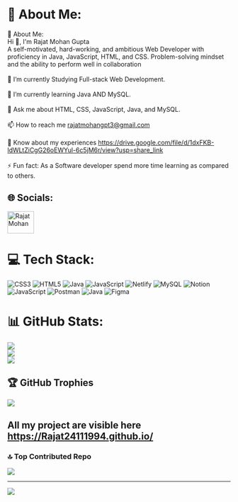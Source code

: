 # 💫 About Me:
💫 About Me:<br>Hi 👋, I'm Rajat Mohan Gupta<br>A self-motivated, hard-working, and ambitious Web Developer with proficiency in Java, JavaScript, HTML, and CSS. Problem-solving mindset and the ability to perform well in collaboration<br><br>🔭 I’m currently Studying Full-stack Web Development.<br><br>🌱 I’m currently learning Java AND MySQL.<br><br>💬 Ask me about HTML, CSS, JavaScript, Java, and MySQL.<br><br>📫 How to reach me rajatmohangpt3@gmail.com<br><br>📄 Know about my experiences https://drive.google.com/file/d/1dxFKB-ldWLtZiCgG26oEWYul-6c5jM6r/view?usp=share_link<br><br>⚡ Fun fact: As a Software developer spend more time learning as compared to others.


## 🌐 Socials:
<a href="https://www.linkedin.com/in/rajat-mohan-81559b20b" target="_blank"><img align="center" src="https://raw.githubusercontent.com/rahuldkjain/github-profile-readme-generator/master/src/images/icons/Social/linked-in-alt.svg" alt="Rajat Mohan" height="50" width="60"  style="margin-right: 10px;"/></a>

# 💻 Tech Stack:
![CSS3](https://img.shields.io/badge/css3-%231572B6.svg?style=for-the-badge&logo=css3&logoColor=white) ![HTML5](https://img.shields.io/badge/html5-%23E34F26.svg?style=for-the-badge&logo=html5&logoColor=white) ![Java](https://img.shields.io/badge/java-%23ED8B00.svg?style=for-the-badge&logo=java&logoColor=white) ![JavaScript](https://img.shields.io/badge/javascript-%23323330.svg?style=for-the-badge&logo=javascript&logoColor=%23F7DF1E) ![Netlify](https://img.shields.io/badge/netlify-%23000000.svg?style=for-the-badge&logo=netlify&logoColor=#00C7B7) ![MySQL](https://img.shields.io/badge/mysql-%2300f.svg?style=for-the-badge&logo=mysql&logoColor=white) ![Notion](https://img.shields.io/badge/Notion-%23000000.svg?style=for-the-badge&logo=notion&logoColor=white) ![JavaScript](https://img.shields.io/badge/javascript-%23323330.svg?style=for-the-badge&logo=javascript&logoColor=%23F7DF1E) ![Postman](https://img.shields.io/badge/Postman-FF6C37?style=for-the-badge&logo=postman&logoColor=white) ![Java](https://img.shields.io/badge/java-%23ED8B00.svg?style=for-the-badge&logo=java&logoColor=white) 	![Figma](https://img.shields.io/badge/figma-%23F24E1E.svg?style=for-the-badge&logo=figma&logoColor=white)
# 📊 GitHub Stats:
![](https://github-readme-stats.vercel.app/api?username=Rajat24111994&theme=dark&hide_border=false&include_all_commits=false&count_private=true)<br/>
![](https://github-readme-streak-stats.herokuapp.com/?user=Rajat24111994&theme=dark&hide_border=false)<br/>
![](https://github-readme-stats.vercel.app/api/top-langs/?username=Rajat24111994&theme=dark&hide_border=false&include_all_commits=false&count_private=true&layout=compact)

## 🏆 GitHub Trophies
![](https://github-profile-trophy.vercel.app/?username=Rajat24111994&theme=matrix&no-frame=false&no-bg=true&margin-w=4)

## All my project are visible here **https://Rajat24111994.github.io/**

### 🔝 Top Contributed Repo
![](https://github-contributor-stats.vercel.app/api?username=Rajat24111994&limit=5&theme=dark&combine_all_yearly_contributions=true)



---
[![](https://visitcount.itsvg.in/api?id=Rajat24111994&icon=0&color=0)](https://visitcount.itsvg.in)

<!-- Proudly created with GPRM ( https://gprm.itsvg.in ) -->
